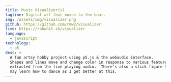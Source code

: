 ```yaml
---
title: Music Visualizer(s)
tagline: Digital art that moves to the beat.
img: /assets/img/visualizer.png
github: https://github.com/rmw2/visualizer
live: https://robwhit.sh/visualizer
language:
  - javascript
technology:
  - p5
desc: >
  A fun artsy hobby project using p5.js & the webaudio interface.
  Shapes and lines move and change color in response to various features
  extracted from the live playing audio.  There's also a stick figure that
  may learn how to dance as I get better at this.
---
```

